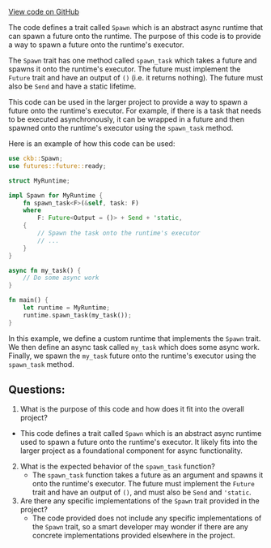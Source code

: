 [View code on GitHub](https://github.com/nervosnetwork/ckb/blob/develop/util/spawn/src/lib.rs)

The code defines a trait called `Spawn` which is an abstract async runtime that can spawn a future onto the runtime. The purpose of this code is to provide a way to spawn a future onto the runtime's executor.

The `Spawn` trait has one method called `spawn_task` which takes a future and spawns it onto the runtime's executor. The future must implement the `Future` trait and have an output of `()` (i.e. it returns nothing). The future must also be `Send` and have a static lifetime.

This code can be used in the larger project to provide a way to spawn a future onto the runtime's executor. For example, if there is a task that needs to be executed asynchronously, it can be wrapped in a future and then spawned onto the runtime's executor using the `spawn_task` method.

Here is an example of how this code can be used:

```rust
use ckb::Spawn;
use futures::future::ready;

struct MyRuntime;

impl Spawn for MyRuntime {
    fn spawn_task<F>(&self, task: F)
    where
        F: Future<Output = ()> + Send + 'static,
    {
        // Spawn the task onto the runtime's executor
        // ...
    }
}

async fn my_task() {
    // Do some async work
}

fn main() {
    let runtime = MyRuntime;
    runtime.spawn_task(my_task());
}
```

In this example, we define a custom runtime that implements the `Spawn` trait. We then define an async task called `my_task` which does some async work. Finally, we spawn the `my_task` future onto the runtime's executor using the `spawn_task` method.
## Questions:
 1. What is the purpose of this code and how does it fit into the overall project?
   - This code defines a trait called `Spawn` which is an abstract async runtime used to spawn a future onto the runtime's executor. It likely fits into the larger project as a foundational component for async functionality.
2. What is the expected behavior of the `spawn_task` function?
   - The `spawn_task` function takes a future as an argument and spawns it onto the runtime's executor. The future must implement the `Future` trait and have an output of `()`, and must also be `Send` and `'static`.
3. Are there any specific implementations of the `Spawn` trait provided in the project?
   - The code provided does not include any specific implementations of the `Spawn` trait, so a smart developer may wonder if there are any concrete implementations provided elsewhere in the project.
